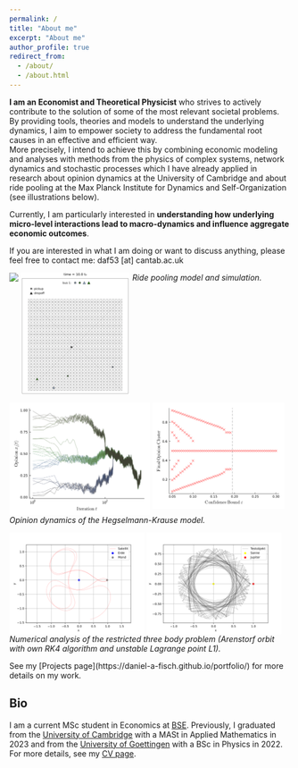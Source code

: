 ```yaml
---
permalink: /
title: "About me"
excerpt: "About me"
author_profile: true
redirect_from: 
  - /about/
  - /about.html
---
```


**I am an Economist and Theoretical Physicist** who strives to actively contribute to the solution of some of the most relevant societal problems. By providing tools, theories and models to understand the underlying dynamics, I aim to empower society to address the fundamental root causes in an effective and efficient way. \
More precisely, I intend to achieve this by combining economic modeling and analyses with methods from the physics of complex systems, network dynamics and stochastic processes which I have already applied in research about opinion dynamics at the University of Cambridge and about ride pooling at the Max Planck Institute for Dynamics and Self-Organization (see illustrations below).<br>

Currently, I am particularly interested in **understanding how underlying micro-level interactions lead to macro-dynamics and influence aggregate economic outcomes**.<br>

If you are interested in what I am doing or want to discuss anything, please feel free to contact me: daf53 [at] cantab.ac.uk


<p float="left">
  <img align="top" src="files/ride-pooling_model.svg" width="59%" />
  <img align="top" src="files/ride-pooling_simulation.gif" width="39%" />
  <em>Ride pooling model and simulation.</em>
</p>

<p float="left">
  <img align="top" src="files/opinion-dynamics_HK.png" width="50%" />
  <img align="top" src="files/opinion-dynamics_phase-diag.png" width="47%" />
  <em>Opinion dynamics of the Hegselmann-Krause model.</em>
</p>

<p float="left">
  <img align="top" src="files/Arenstorf_own-RK4.svg" width="48%" />
  <img align="top" src="files/L1_unstable.svg" width="48%" />
  <em>Numerical analysis of the restricted three body problem (Arenstorf orbit with own RK4 algorithm and unstable Lagrange point L1).</em>
</p>
See my [Projects page](https://daniel-a-fisch.github.io/portfolio/) for more details on my work.


## Bio

I am a current MSc student in Economics at [BSE](https://www.bse.eu). Previously, I graduated from the [University of Cambridge](https://www.damtp.cam.ac.uk/) with a MASt in Applied Mathematics in 2023 and from the [University of Goettingen](https://www.uni-goettingen.de/en/20493.html/) with a BSc in Physics in 2022.\
For more details, see my [CV page](https://daniel-a-fisch.github.io/cv/).

